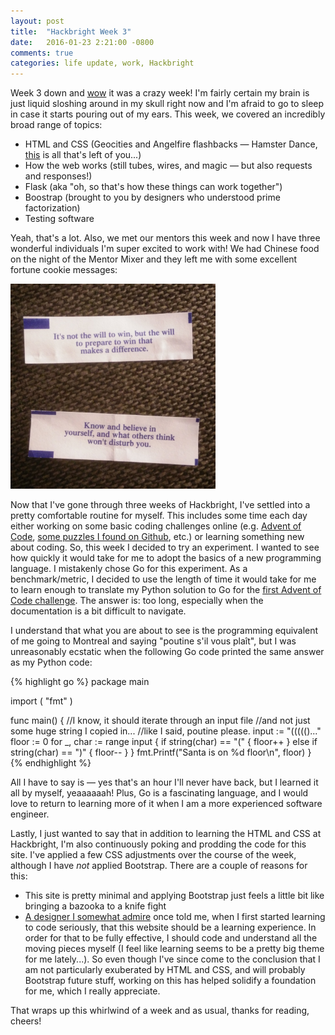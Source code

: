 ```yaml
---
layout: post
title:  "Hackbright Week 3"
date:   2016-01-23 2:21:00 -0800
comments: true
categories: life update, work, Hackbright
---
```

Week 3 down and <a href="https://en.wiktionary.org/wiki/Wikisaurus:wow" target="blank">wow</a> it was a crazy week! I'm fairly certain my brain is just liquid sloshing around in my skull right now and I'm afraid to go to sleep in case it starts pouring out of my ears. This week, we covered an incredibly broad range of topics:

- HTML and CSS (Geocities and Angelfire flashbacks — Hamster Dance, <a href="http://www.hamsterdance.org/hamsterdance/" target="blank">this</a> is all that's left of you...)
- How the web works (still tubes, wires, and magic — but also requests and responses!)
- Flask (aka "oh, so that's how these things can work together")
- Boostrap (brought to you by designers who understood prime factorization)
- Testing software

Yeah, that's a lot. Also, we met our mentors this week and now I have three wonderful individuals I'm super excited to work with! We had Chinese food on the night of the Mentor Mixer and they left me with some excellent fortune cookie messages:

<img src="/images/fortune_cookie.jpg" style="max-width:65%;">

Now that I've gone through three weeks of Hackbright, I've settled into a pretty comfortable routine for myself. This includes some time each day either working on some basic coding challenges online (e.g. <a href="http://adventofcode.com/" target="_blank">Advent of Code</a>, <a href="https://github.com/karan/Projects" target="_blank">some puzzles I found on Github</a>, etc.) or learning something new about coding. So, this week I decided to try an experiment. I wanted to see how quickly it would take for me to adopt the basics of a new programming language. I mistakenly chose Go for this experiment. As a benchmark/metric, I decided to use the length of time it would take for me to learn enough to translate my Python solution to Go for the <a href="http://adventofcode.com/day/1" target="_blank">first Advent of Code challenge</a>. The answer is: too long, especially when the documentation is a bit difficult to navigate. 

I understand that what you are about to see is the programming equivalent of me going to Montreal and saying "poutine s'il vous plaît", but I was unreasonably ecstatic when the following Go code printed the same answer as my Python code:

{% highlight go %}
package main

import (
    "fmt"
)

func main() {
    //I know, it should iterate through an input file 
    //and not just some huge string I copied in... 
    //like I said, poutine please.
    input := "((((()..." 
    floor := 0
    for _, char := range input {
        if string(char) == "(" {
            floor++
        } else if string(char) == ")" {
            floor--
        }
    }
    fmt.Printf("Santa is on %d floor\n", floor)
}
{% endhighlight %}

All I have to say is — yes that's an hour I'll never have back, but I learned it all by myself, yeaaaaaah! Plus, Go is a fascinating language, and I would love to return to learning more of it when I am a more experienced software engineer.

Lastly, I just wanted to say that in addition to learning the HTML and CSS at Hackbright, I'm also continuously poking and prodding the code for this site. I've applied a few CSS adjustments over the course of the week, although I have *not* applied Bootstrap. There are a couple of reasons for this:

- This site is pretty minimal and applying Bootstrap just feels a little bit like bringing a bazooka to a knife fight
- <a href="http://www.karenkeung.com" target="_blank">A designer I somewhat admire</a> once told me, when I first started learning to code seriously, that this website should be a learning experience. In order for that to be fully effective, I should code and understand all the moving pieces myself (I feel like learning seems to be a pretty big theme for me lately...). So even though I've since come to the conclusion that I am not particularly exuberated by HTML and CSS, and will probably Bootstrap future stuff, working on this has helped solidify a foundation for me, which I really appreciate.

That wraps up this whirlwind of a week and as usual, thanks for reading, cheers!